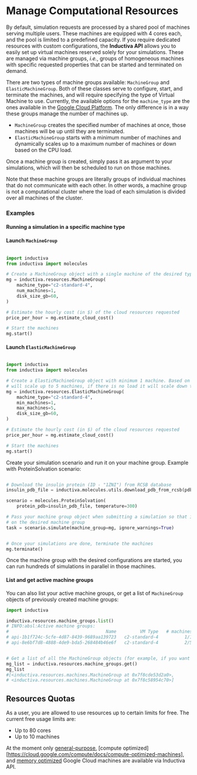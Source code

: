 # Manage Computational Resources

By default, simulation requests are processed by a shared pool of machines serving multiple users. These machines are equipped with 4 cores each, and the pool is limited to a predefined capacity. If you require dedicated resources with custom configurations, the **Inductiva API** allows you to easily set up virtual machines reserved solely for your simulations. These are managed via machine groups, *i.e.*, groups of homogeneous machines with specific requested properties that can be started and terminated on demand.

There are two types of machine groups available: `MachineGroup` and `ElasticMachineGroup`. Both of these classes serve to configure, start, and terminate the machines, and will require specifying the type of Virtual Machine to use. Currently, the available options for the `machine_type` are the ones available in the [Google Cloud Platform](https://cloud.google.com/compute/docs/machine-types). The only difference is in a way these groups manage the number of machines up.

- `MachineGroup` creates the specified number of machines at once, those machines will be up until they are terminated.
- `ElasticMachineGroup` starts with a minimum number of machines and dynamically scales up to a maximum number of machines or down based on the CPU load.


Once a machine group is created, simply pass it as argument to your simulations, which will then be scheduled to run on those machines.

Note that these machine groups are literally groups of individual machines that do not communicate with each other. In other words, a machine group is not a computational cluster where the load of each simulation is divided over all machines of the cluster.

### Examples


#### Running a simulation in a specific machine type
#### Launch `MachineGroup`

```python

import inductiva
from inductiva import molecules

# Create a MachineGroup object with a single machine of the desired type
mg = inductiva.resources.MachineGroup(
    machine_type="c2-standard-4",
    num_machines=1,
    disk_size_gb=60,
)

# Estimate the hourly cost (in $) of the cloud resources requested
price_per_hour = mg.estimate_cloud_cost()

# Start the machines
mg.start()
```
#### Launch `ElasticMachineGroup`

```python

import inductiva
from inductiva import molecules

# Create a ElasticMachineGroup object with minimum 1 machine. Based on the CPU load this machine group
# will scale up to 5 machines, if there is no load it will scale down to 1 machine.
mg = inductiva.resources.ElasticMachineGroup(
    machine_type="c2-standard-4",
    min_machines=1,
    max_machines=5,
    disk_size_gb=60,
)

# Estimate the hourly cost (in $) of the cloud resources requested
price_per_hour = mg.estimate_cloud_cost()

# Start the machines
mg.start()
```

Create your simulation scenario and run it on your machine group. Example with ProteinSolvation scenario:

```python

# Download the insulin protein (ID - "1ZNI") from RCSB database
insulin_pdb_file = inductiva.molecules.utils.download_pdb_from_rcsb(pdb_id="1ZNI")

scenario = molecules.ProteinSolvation(
    protein_pdb=insulin_pdb_file, temperature=300)

# Pass your machine group object when submitting a simulation so that it runs
# on the desired machine group
task = scenario.simulate(machine_group=mg, ignore_warnings=True)


# Once your simulations are done, terminate the machines
mg.terminate()
```

Once the machine group with the desired configurations are started, you can run hundreds of simulations in parallel in those machines.


#### List and get active machine groups

You can also list your active machine groups, or get a list of `MachineGroup` objects of previously created machine groups:

```python
import inductiva

inductiva.resources.machine_groups.list()
# INFO:absl:Active machine groups:
#                                     Name         VM Type   # machines    Disk Size in GB       Spot         Started at
# api-1b1f724c-5cfe-4d87-8439-9689aa139723   c2-standard-4          1/1                 60      False   13 Sep, 07:38:50
# api-8e6bf7d8-4888-4de9-bda5-268484b46e6f   c2-standard-4          2/5                 60      False   13 Sep, 07:37:49


# Get a list of all the MachineGroup objects (for example, if you want to terminate them all at once)
mg_list = inductiva.resources.machine_groups.get()
mg_list
#[<inductiva.resources.machines.MachineGroup at 0x7f8cde53d2a0>,
# <inductiva.resources.machines.MachineGroup at 0x7f8c58954c70>]
```


## Resources Quotas

As a user, you are allowed to use resources up to certain limits for free. The current free usage limits are:

- Up to 80 cores
- Up to 10 machines

At the moment only [general-purpose](https://cloud.google.com/compute/docs/general-purpose-machines), [compute optimized][https://cloud.google.com/compute/docs/compute-optimized-machines], and [memory optimized](https://cloud.google.com/compute/docs/memory-optimized-machines) Google Cloud machines are available via Inductiva API.
